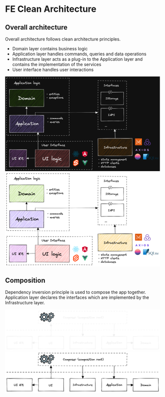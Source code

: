 # FE Clean Architecture

## Overall architecture

Overall architecture follows clean architecture principles.

- Domain layer contains business logic
- Application layer handles commands, queries and data operations
- Infrastructure layer acts as a plug-in to the Application layer and contains the implementation of the services
- User interface handles user interactions

![Architecture](./docs/architecture-dark.png#gh-dark-mode-only)
![Architecture](./docs/architecture-light.png#gh-light-mode-only)

## Composition

Dependency inversion principle is used to compose the app together. Application layer declares the interfaces which are implemented by the Infrastructure layer.

![Composition](./docs/composition-dark.png#gh-dark-mode-only)
![Composition](./docs/composition-light.png#gh-light-mode-only)
